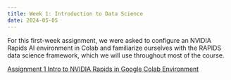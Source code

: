 ```yaml
---
title: Week 1: Introduction to Data Science
date: 2024-05-05
---
```


For this first-week assignment, we were asked to configure an NVIDIA Rapids AI environment in Colab and familiarize ourselves with the RAPIDS data science framework, which we will use throughout most of the course. 

[Assignment 1 Intro to NVIDIA Rapids in Google Colab Environment](https://github.com/BurglarHobbit1937/skills-github-pages-Richardson/blob/296b0ea5b9d3554bd65f61296e8ba2f01d1b3504/Module-1-Lab-intro-rapids-cudf-Andrew_Richardson.ipynb)
